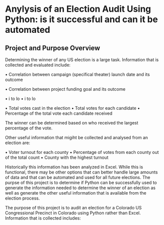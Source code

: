 # Anylysis of an Election Audit Using Python:  is it successful and can it be automated

## Project and Purpose Overview
Determining the winner of any US election is a large task.  Information that is collected and evaluated include:

•	Correlation between campaign (specifical theater) launch date and its outcome

•	Correlation between project funding goal and its outcome
    


  •	i to lo
  •	i to lo

•	Total votes cast in the election
•	Total votes for each candidate
•	Percentage of the total vote each candidate received

The winner can be determined based on who received the largest percentage of the vote.  

Other useful information that migiht be collected and analysed from an election are:

•	Voter turnout for each county
•	Percentage of votes from each county out of the total count
•	County with the highest turnout

Historically this information has been analyzed in Excel.  While this is functional, there may be other options that can better handle large amounts of data and that can be automated and used for all future elections.  The purpse of this project is to determine if Python can be successfully used to generate the information needed to determine the winner of an election as well as generate the other useful information that is available from the election process. 


 





The purpose of this project is to audit an election for a Colorado US Congressional Precinct in Colorado using Python rather than Excel.  Information that is collected includes:
